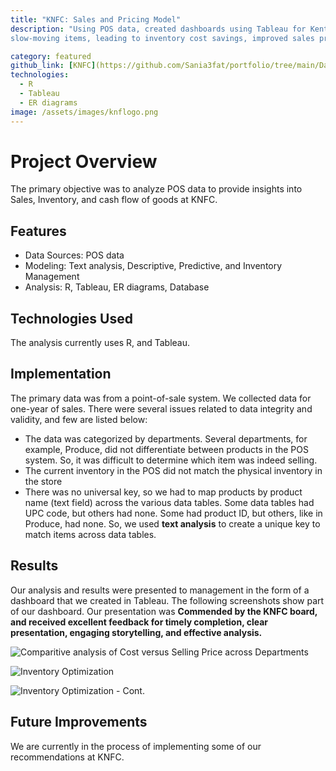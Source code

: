 ```yaml
---
title: "KNFC: Sales and Pricing Model"
description: "Using POS data, created dashboards using Tableau for Kent Natural Food Cooperative (KNFC) that provided insights on top sellers and
slow-moving items, leading to inventory cost savings, improved sales predictions, and strategic enhancements. Inventory turn-overs were optimized, reducing holding and shortage costs, and achieved a profit of $16,279.88 in Packaged Goods through improved predictive algorithms for sales demand and inventory management."

category: featured
github_link: [KNFC](https://github.com/Sania3fat/portfolio/tree/main/Dashboard)
technologies:
  - R
  - Tableau
  - ER diagrams
image: /assets/images/knflogo.png
---
```


# Project Overview
The primary objective was to analyze POS data to provide insights into Sales, Inventory, and cash flow of goods at KNFC.

## Features
- Data Sources: POS data
- Modeling: Text analysis, Descriptive, Predictive, and Inventory Management
- Analysis: R,  Tableau, ER diagrams, Database

## Technologies Used
The analysis currently uses R, and Tableau.

## Implementation
The primary data was from a point-of-sale system. We collected data for one-year of sales. There were several issues related to data integrity and validity, and few are listed below:

- The data was categorized by departments. Several departments, for example, Produce, did not differentiate between products in the POS system. So, it was difficult to determine which item was indeed selling.
- The current inventory in the POS did not match the physical inventory in the store
- There was no universal key, so we had to map products by product name (text field) across the various data tables. Some data tables had UPC code, but others had none. Some had product ID, but others, like in Produce, had none. So, we used **text analysis** to create a unique key to match items across data tables. 

## Results

Our analysis and results were presented to management in the form of a dashboard that we created in Tableau. The following screenshots show part of our dashboard. Our presentation was **Commended by the KNFC board, and received excellent feedback for timely completion, clear presentation, engaging
storytelling, and effective analysis.**

![Comparitive analysis of Cost versus Selling Price across Departments](https://github.com/user-attachments/assets/322789b3-ae8b-4273-96ef-d55f59fc97a3)


![Inventory Optimization](https://github.com/user-attachments/assets/829a59fc-b2f6-4b8e-a832-1a9eec3f67a8)


![Inventory Optimization - Cont.](https://github.com/user-attachments/assets/58d6ded4-c9fb-4f24-94f1-a64eb0e6b4b3)


## Future Improvements

We are currently in the process of implementing some of our recommendations at KNFC.



